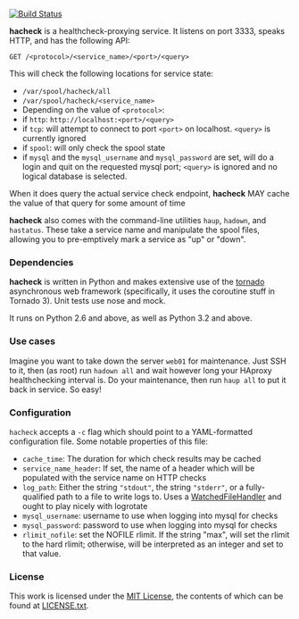 [![Build Status](https://travis-ci.org/uber/hacheck.png)](https://travis-ci.org/uber/hacheck)

**hacheck** is a healthcheck-proxying service. It listens on port 3333, speaks HTTP, and has the following API:

    GET /<protocol>/<service_name>/<port>/<query>

This will check the following locations for service state:

 * `/var/spool/hacheck/all`
 * `/var/spool/hacheck/<service_name>`
 * Depending on the value of `<protocol>`:
  * if `http`: `http://localhost:<port>/<query>`
  * if `tcp`: will attempt to connect to port `<port>` on localhost. `<query>` is currently ignored
  * if `spool`: will only check the spool state
  * if `mysql` and the `mysql_username` and `mysql_password` are set, will do a login and quit on the requested mysql port; `<query>` is ignored and no logical database is selected.

When it does query the actual service check endpoint, **hacheck** MAY cache the value of that query for some amount of time

**hacheck** also comes with the command-line utilities `haup`, `hadown`, and `hastatus`. These take a service name and manipulate the spool files, allowing you to pre-emptively mark a service as "up" or "down".

### Dependencies

**hacheck** is written in Python and makes extensive use of the [tornado](http://www.tornadoweb.org/en/stable/) asynchronous web framework (specifically, it uses the coroutine stuff in Tornado 3). Unit tests use nose and mock.

It runs on Python 2.6 and above, as well as Python 3.2 and above.

### Use cases

Imagine you want to take down the server `web01` for maintenance. Just SSH to it, then (as root) run `hadown all` and wait however long your HAproxy healthchecking interval is. Do your maintenance, then run `haup all` to put it back in service. So easy!

### Configuration

`hacheck` accepts a `-c` flag which should point to a YAML-formatted configuration file. Some notable properties of this file:
* `cache_time`: The duration for which check results may be cached
* `service_name_header`: If set, the name of a header which will be populated with the service name on HTTP checks
* `log_path`: Either the string `"stdout"`, the string `"stderr"`, or a fully-qualified path to a file to write logs to. Uses a [WatchedFileHandler](http://docs.python.org/2/library/logging.handlers.html#watchedfilehandler) and ought to play nicely with logrotate
* `mysql_username`: username to use when logging into mysql for checks
* `mysql_password`: password to use when logging into mysql for checks
* `rlimit_nofile`: set the NOFILE rlimit. If the string "max", will set the rlimit to the hard rlimit; otherwise, will be interpreted as an integer and set to that value.

### License

This work is licensed under the [MIT License](http://opensource.org/licenses/MIT), the contents of which can be found at [LICENSE.txt](LICENSE.txt).
